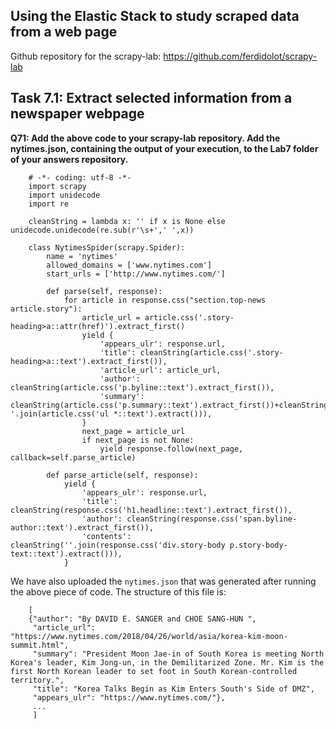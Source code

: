 ## Using the Elastic Stack to study scraped data from a web page ##

Github repository for the scrapy-lab: https://github.com/ferdidolot/scrapy-lab

## Task 7.1: Extract selected information from a newspaper webpage ##

**Q71: Add the above code to your scrapy-lab repository.
Add the nytimes.json, containing the output of your execution, to the Lab7 folder of your answers repository.**


``` 
    # -*- coding: utf-8 -*-
    import scrapy
    import unidecode
    import re

    cleanString = lambda x: '' if x is None else unidecode.unidecode(re.sub(r'\s+',' ',x))

    class NytimesSpider(scrapy.Spider):
        name = 'nytimes'
        allowed_domains = ['www.nytimes.com']
        start_urls = ['http://www.nytimes.com/']

        def parse(self, response):
            for article in response.css("section.top-news article.story"):
                article_url = article.css('.story-heading>a::attr(href)').extract_first()
                yield {
                    'appears_ulr': response.url,
                    'title': cleanString(article.css('.story-heading>a::text').extract_first()),
                    'article_url': article_url,
                    'author': cleanString(article.css('p.byline::text').extract_first()),
                    'summary': cleanString(article.css('p.summary::text').extract_first())+cleanString(' '.join(article.css('ul *::text').extract())),
                }
                next_page = article_url
                if next_page is not None:
                    yield response.follow(next_page, callback=self.parse_article)

        def parse_article(self, response):
            yield {
                'appears_ulr': response.url,
                'title': cleanString(response.css('h1.headline::text').extract_first()),
                'author': cleanString(response.css('span.byline-author::text').extract_first()),
                'contents': cleanString(''.join(response.css('div.story-body p.story-body-text::text').extract())),
            }
```

We have also uploaded the `nytimes.json` that was generated after running the above piece of code.
The structure of this file is:

```
    [
    {"author": "By DAVID E. SANGER and CHOE SANG-HUN ",
     "article_url": "https://www.nytimes.com/2018/04/26/world/asia/korea-kim-moon-summit.html",
     "summary": "President Moon Jae-in of South Korea is meeting North Korea's leader, Kim Jong-un, in the Demilitarized Zone. Mr. Kim is the first North Korean leader to set foot in South Korean-controlled territory.",
     "title": "Korea Talks Begin as Kim Enters South's Side of DMZ",
     "appears_ulr": "https://www.nytimes.com/"},
     ...
     ]
 ```
